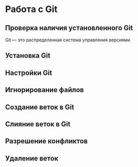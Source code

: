 # Работа с Git

## Проверка наличия установленного Git

Git — это распределенная система управления версиями

## Установка Git

## Настройки Git

## Игнорирование файлов

## Создание веток в Git

## Слияние веток в Git

## Разрешение конфликтов

## Удаление веток